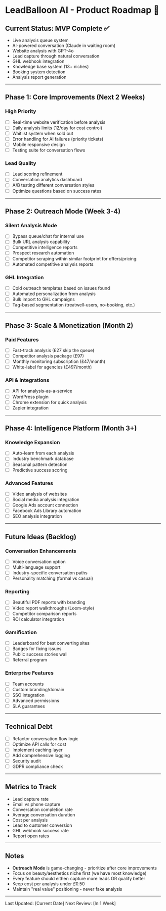 # LeadBalloon AI - Product Roadmap 🚀

## Current Status: MVP Complete ✅
- Live analysis queue system
- AI-powered conversation (Claude in waiting room)
- Website analysis with GPT-4o
- Lead capture through natural conversation
- GHL webhook integration
- Knowledge base system (13+ niches)
- Booking system detection
- Analysis report generation

---

## Phase 1: Core Improvements (Next 2 Weeks)
### High Priority
- [ ] Real-time website verification before analysis
- [ ] Daily analysis limits (12/day for cost control)
- [ ] Waitlist system when sold out
- [ ] Error handling for AI failures (priority tickets)
- [ ] Mobile responsive design
- [ ] Testing suite for conversation flows

### Lead Quality
- [ ] Lead scoring refinement
- [ ] Conversation analytics dashboard
- [ ] A/B testing different conversation styles
- [ ] Optimize questions based on success rates

---

## Phase 2: Outreach Mode (Week 3-4)
### Silent Analysis Mode
- [ ] Bypass queue/chat for internal use
- [ ] Bulk URL analysis capability
- [ ] Competitive intelligence reports
- [ ] Prospect research automation
- [ ] Competitor scraping within similar footprint for offers/pricing
- [ ] Automated competitive analysis reports

### GHL Integration
- [ ] Cold outreach templates based on issues found
- [ ] Automated personalization from analysis
- [ ] Bulk import to GHL campaigns
- [ ] Tag-based segmentation (treatwell-users, no-booking, etc.)

---

## Phase 3: Scale & Monetization (Month 2)
### Paid Features
- [ ] Fast-track analysis (£27 skip the queue)
- [ ] Competitor analysis package (£97)
- [ ] Monthly monitoring subscription (£47/month)
- [ ] White-label for agencies (£497/month)

### API & Integrations
- [ ] API for analysis-as-a-service
- [ ] WordPress plugin
- [ ] Chrome extension for quick analysis
- [ ] Zapier integration

---

## Phase 4: Intelligence Platform (Month 3+)
### Knowledge Expansion
- [ ] Auto-learn from each analysis
- [ ] Industry benchmark database
- [ ] Seasonal pattern detection
- [ ] Predictive success scoring

### Advanced Features
- [ ] Video analysis of websites
- [ ] Social media analysis integration
- [ ] Google Ads account connection
- [ ] Facebook Ads Library automation
- [ ] SEO analysis integration

---

## Future Ideas (Backlog)
### Conversation Enhancements
- [ ] Voice conversation option
- [ ] Multi-language support
- [ ] Industry-specific conversation paths
- [ ] Personality matching (formal vs casual)

### Reporting
- [ ] Beautiful PDF reports with branding
- [ ] Video report walkthroughs (Loom-style)
- [ ] Competitor comparison reports
- [ ] ROI calculator integration

### Gamification
- [ ] Leaderboard for best converting sites
- [ ] Badges for fixing issues
- [ ] Public success stories wall
- [ ] Referral program

### Enterprise Features
- [ ] Team accounts
- [ ] Custom branding/domain
- [ ] SSO integration
- [ ] Advanced permissions
- [ ] SLA guarantees

---

## Technical Debt
- [ ] Refactor conversation flow logic
- [ ] Optimize API calls for cost
- [ ] Implement caching layer
- [ ] Add comprehensive logging
- [ ] Security audit
- [ ] GDPR compliance check

---

## Metrics to Track
- Lead capture rate
- Email vs phone capture
- Conversation completion rate
- Average conversation duration
- Cost per analysis
- Lead to customer conversion
- GHL webhook success rate
- Report open rates

---

## Notes
- **Outreach Mode** is game-changing - prioritize after core improvements
- Focus on beauty/aesthetics niche first (we have most knowledge)
- Every feature should either: capture more leads OR qualify better
- Keep cost per analysis under £0.50
- Maintain "real value" positioning - never fake analysis

---

Last Updated: [Current Date]
Next Review: [In 1 Week]